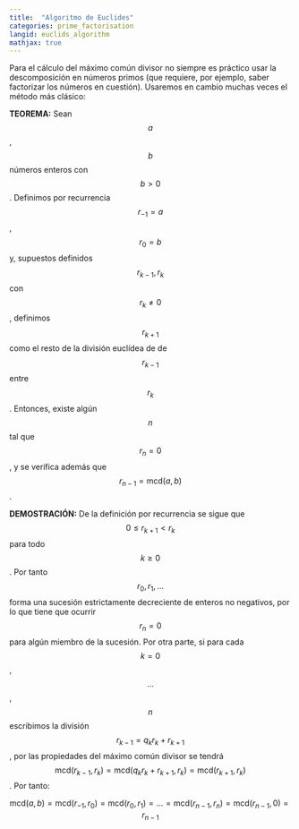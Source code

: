 ```yaml
---
title:  "Algoritmo de Euclides"
categories: prime_factorisation
langid: euclids_algorithm
mathjax: true
---
```


Para el cálculo del máximo común divisor no siempre es práctico usar la descomposición en números primos (que requiere, por ejemplo, saber factorizar los números en cuestión). Usaremos en cambio muchas veces el método más clásico:

<b>TEOREMA:</b> Sean $$a$$, $$b$$ números enteros con $$b>0$$. Definimos por recurrencia $$r_{-1}=a$$, $$r_0=b$$ y, supuestos definidos $$r_{k-1},r_k$$ con $$r_k\ne0$$, definimos  $$r_{k+1}$$ como el resto de la división euclídea de de $$r_{k-1}$$ entre $$r_k$$. Entonces, existe algún $$n$$ tal que $$r_n=0$$, y se verifica además que $$r_{n-1}=\text{mcd}(a,b)$$.

<b>DEMOSTRACIÓN:</b>  De la definición por recurrencia se sigue que $$0\le r_{k+1}\lt r_k$$ para todo $$k\ge0$$. Por tanto $$r_0,r_1,\dots$$ forma una sucesión estrictamente decreciente de enteros no negativos, por lo que tiene que ocurrir $$r_n=0$$ para algún miembro de la sucesión. Por otra parte, si para cada $$k=0$$, $$\dots$$, $$n$$ escribimos la división $$r_{k-1}=q_kr_k+r_{k+1}$$, por las propiedades del máximo común divisor se tendrá $$\text{mcd}(r_{k-1},r_k)=\text{mcd}(q_kr_k+r_{k+1},r_k)=\text{mcd}(r_{k+1},r_k)$$. Por tanto:

$$\text{mcd}(a,b)=\text{mcd}(r_{-1},r_0)=\text{mcd}(r_0,r_1)=
\dots=\text{mcd}(r_{n-1},r_n)=\text{mcd}(r_{n-1},0)=r_{n-1}$$